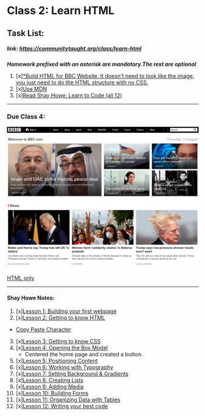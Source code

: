 # Class 2: Learn HTML 
## Task List: 
##### link: https://communitytaught.org/class/learn-html
***Homework prefixed with an asterisk are mandatory.The rest are optional***
1. [x][*Build HTML for BBC Website. It doesn't need to look like the image, you just need to do the HTML structure with no CSS.](https://communitytaught.org/img/resources/bbc-image.png)
2. [x][Use MDN](https://developer.mozilla.org/en-US/docs/Web/HTML)    
3. [x][Read Shay Howe: Learn to Code (all 12) ](https://learn.shayhowe.com/html-css/)


---
### Due Class 4:

![BBC Image HW](/class_2/bbc-image.png)

[HTML only](/class_2/BBC_website.html)

---

#### Shay Howe Notes:

1. [x][Lesson 1: Building your first webpage](https://learn.shayhowe.com/html-css/building-your-first-web-page/)
2. [x][Lesson 2: Getting to know HTML](https://learn.shayhowe.com/html-css/getting-to-know-html/)
- [Copy Paste Character](https://copypastecharacter.com/)
3. [x][Lesson 3: Getting to know CSS](https://learn.shayhowe.com/html-css/getting-to-know-css/)
4. [x][Lesson 4: Opening the Box Model](https://learn.shayhowe.com/html-css/opening-the-box-model/)
    - Centered the home page and created a button.
5. [x][Lesson 5: Positioning Content](https://learn.shayhowe.com/html-css/positioning-content/)
6. [x][Lesson 6: Working with Typography](https://learn.shayhowe.com/html-css/working-with-typography/)
7. [x][Lesson 7: Setting Background & Gradients](https://learn.shayhowe.com/html-css/setting-backgrounds-and-gradients/)
8. [x][Lesson 8: Creating Lists](https://learn.shayhowe.com/html-css/creating-lists/)
9. [x][Lesson 9: Adding Media](https://learn.shayhowe.com/html-css/adding-media/)
10. [x][Lesson 10: Building Forms](https://learn.shayhowe.com/html-css/building-forms/)
11. [x][Lesson 11: Organizing Data with Tables](https://learn.shayhowe.com/html-css/organizing-data-with-tables/)
12. [x][Lesson 12: Writing your best code](https://learn.shayhowe.com/html-css/writing-your-best-code/)